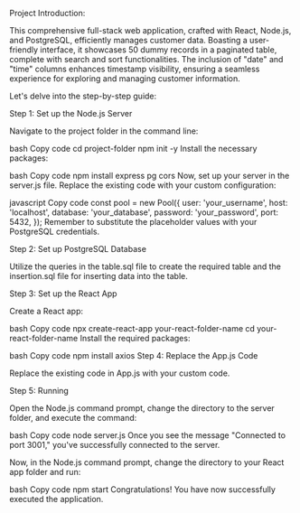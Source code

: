 Project Introduction:

This comprehensive full-stack web application, crafted with React, Node.js, and PostgreSQL, efficiently manages customer data. Boasting a user-friendly interface, it showcases 50 dummy records in a paginated table, complete with search and sort functionalities. The inclusion of "date" and "time" columns enhances timestamp visibility, ensuring a seamless experience for exploring and managing customer information.

Let's delve into the step-by-step guide:

Step 1: Set up the Node.js Server

Navigate to the project folder in the command line:

bash
Copy code
cd project-folder
npm init -y
Install the necessary packages:

bash
Copy code
npm install express pg cors
Now, set up your server in the server.js file. Replace the existing code with your custom configuration:

javascript
Copy code
const pool = new Pool({
  user: 'your_username',
  host: 'localhost',
  database: 'your_database',
  password: 'your_password',
  port: 5432,
});
Remember to substitute the placeholder values with your PostgreSQL credentials.

Step 2: Set up PostgreSQL Database

Utilize the queries in the table.sql file to create the required table and the insertion.sql file for inserting data into the table.

Step 3: Set up the React App

Create a React app:

bash
Copy code
npx create-react-app your-react-folder-name
cd your-react-folder-name
Install the required packages:

bash
Copy code
npm install axios
Step 4: Replace the App.js Code

Replace the existing code in App.js with your custom code.

Step 5: Running

Open the Node.js command prompt, change the directory to the server folder, and execute the command:

bash
Copy code
node server.js
Once you see the message "Connected to port 3001," you've successfully connected to the server.

Now, in the Node.js command prompt, change the directory to your React app folder and run:

bash
Copy code
npm start
Congratulations! You have now successfully executed the application.
